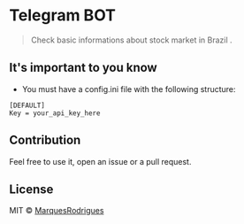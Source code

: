# Telegram BOT

> Check basic informations about stock market in Brazil .

## It's important to you know

- You must have a config.ini file with the following structure:
```
[DEFAULT]
Key = your_api_key_here
```

## Contribution

Feel free to use it, open an issue or a pull request.

## License

MIT © [MarquesRodrigues](https://github.com/MarquesRodrigues)
